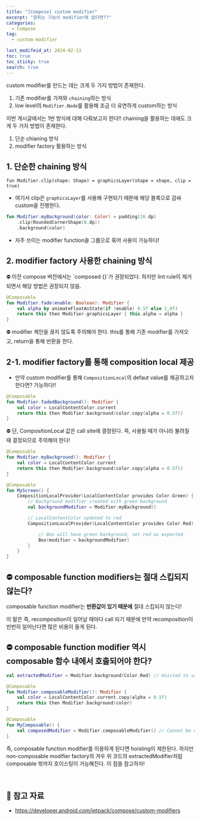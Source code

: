 ```yaml
---
title: "[Compose] custom modifier"
excerpt: "원하는 기능이 modifier에 없다면??"
categories:
  - Compose
tag:
  - custom-modifier

last_modifeid_at: 2024-02-13
toc: true
toc_sticky: true
search: true
---
```


custom modifier를 만드는 데는 크게 두 가지 방법이 존재한다.

1. 기존 modifier를 가져와 `chaining`하는 방식
2. low level의 `Modifier.Node`를 활용해 조금 더 유연하게 custom하는 방식

이번 게시글에서는 1번 방식에 대해 다뤄보고자 한다!! chaining을 활용하는 데에도 크게 두 가지 방법이 존재한다.

1. 단순 chianing 방식
2. modifier factory 활용하는 방식

## 1. 단순한 chaining 방식
```
fun Modifier.clip(shape: Shape) = graphicsLayer(shape = shape, clip = true)
```
- 여기서 clip은 `graphicsLayer`를 사용해 구현되기 때문에 해당 블록으로 감싸 custom을 진행한다.

```kotlin
fun Modifier.myBackground(color: Color) = padding(16.dp)
    .clip(RoundedCornerShape(8.dp))
    .background(color)
```
- 자주 쓰이는 modifier function을 그룹으로 묶어 사용이 가능하다!

## 2. modifier factory 사용한 chaining 방식

<aside>
⛔️ 이전 compose 버전에서는 `composed {}`가 권장되었다. 하지만 lint rule이 제거 되면서 해당 방법은 권장되지 않음.

</aside>

```kotlin
@Composable
fun Modifier.fade(enable: Boolean): Modifier {
    val alpha by animateFloatAsState(if (enable) 0.5f else 1.0f)
    return this then Modifier.graphicsLayer { this.alpha = alpha }
}
```

<aside>
⛔️ modifier 체인을 끊지 않도록 주의해야 한다. this를 통해 기존 modifier를 가져오고, return을 통해 반환을 한다.

</aside>

## 2-1.  modifier factory를 통해 composition local 제공
- 만약 custom modifier를 통해 `CompositionLocal`의 defaut value를 제공하고자 한다면? 가능하다!!

```kotlin
@Composable
fun Modifier.fadedBackground(): Modifier {
    val color = LocalContentColor.current
    return this then Modifier.background(color.copy(alpha = 0.5f))
}
```

⛔️ 단, CompositionLocal 값은 call site에 결정된다. 즉, 사용될 때가 아니라 불려질 때 결정되므로 주의해야 한다!

```kotlin
@Composable
fun Modifier.myBackground(): Modifier {
    val color = LocalContentColor.current
    return this then Modifier.background(color.copy(alpha = 0.5f))
}

@Composable
fun MyScreen() {
    CompositionLocalProvider(LocalContentColor provides Color.Green) {
        // Background modifier created with green background
        val backgroundModifier = Modifier.myBackground()

        // LocalContentColor updated to red
        CompositionLocalProvider(LocalContentColor provides Color.Red) {

            // Box will have green background, not red as expected.
            Box(modifier = backgroundModifier)
        }
    }
}
```

## ⛔️ composable function modifiers는 절대 스킵되지 않는다?

composable function modifier는 <b>반환값이 있기 때문에</b> 절대 스킵되지 않는다!

이 말은 즉, recomposition이 일어날 때마다 call 되기 때문에 만약 recomposition이 빈번히 일어난다면 많은 비용이 들게 된다.

## ⛔️ composable function modifier 역시 composable 함수 내에서 호출되어야 한다?

```kotlin
val extractedModifier = Modifier.background(Color.Red) // Hoisted to save allocations

@Composable
fun Modifier.composableModifier(): Modifier {
    val color = LocalContentColor.current.copy(alpha = 0.5f)
    return this then Modifier.background(color)
}

@Composable
fun MyComposable() {
    val composedModifier = Modifier.composableModifier() // Cannot be extracted any higher
}
```

즉, composable function modifier를 이용하게 된다면 hoisting이 제한된다. 하지만 non-composable modifier factory의 겨우 위 코드의 extractedModifier처럼 composable 밖까지 호이스팅이 가능해진다. 이 점을 참고하자!

<br>

## 📝 참고 자료
* <https://developer.android.com/jetpack/compose/custom-modifiers>
